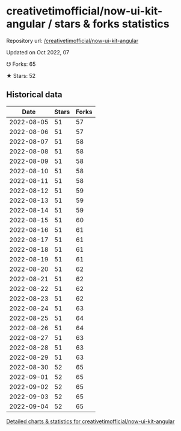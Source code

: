 # creativetimofficial/now-ui-kit-angular / stars & forks statistics

Repository url: [/creativetimofficial/now-ui-kit-angular](https://github.com/creativetimofficial/now-ui-kit-angular)

Updated on Oct 2022, 07

☋ Forks: 65

★ Stars: 52

## Historical data
| Date | Stars | Forks |
|------|-------|-------|
| 2022-08-05 | 51 | 57 | 
| 2022-08-06 | 51 | 57 | 
| 2022-08-07 | 51 | 58 | 
| 2022-08-08 | 51 | 58 | 
| 2022-08-09 | 51 | 58 | 
| 2022-08-10 | 51 | 58 | 
| 2022-08-11 | 51 | 58 | 
| 2022-08-12 | 51 | 59 | 
| 2022-08-13 | 51 | 59 | 
| 2022-08-14 | 51 | 59 | 
| 2022-08-15 | 51 | 60 | 
| 2022-08-16 | 51 | 61 | 
| 2022-08-17 | 51 | 61 | 
| 2022-08-18 | 51 | 61 | 
| 2022-08-19 | 51 | 61 | 
| 2022-08-20 | 51 | 62 | 
| 2022-08-21 | 51 | 62 | 
| 2022-08-22 | 51 | 62 | 
| 2022-08-23 | 51 | 62 | 
| 2022-08-24 | 51 | 63 | 
| 2022-08-25 | 51 | 64 | 
| 2022-08-26 | 51 | 64 | 
| 2022-08-27 | 51 | 63 | 
| 2022-08-28 | 51 | 63 | 
| 2022-08-29 | 51 | 63 | 
| 2022-08-30 | 52 | 65 | 
| 2022-09-01 | 52 | 65 | 
| 2022-09-02 | 52 | 65 | 
| 2022-09-03 | 52 | 65 | 
| 2022-09-04 | 52 | 65 | 


[Detailed charts & statistics for creativetimofficial/now-ui-kit-angular](https://reviewgithub.com/rep/creativetimofficial/now-ui-kit-angular)
